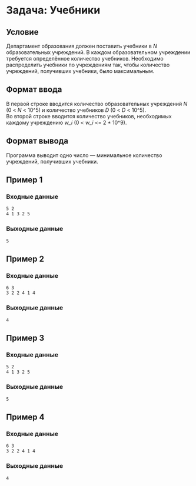 # Задача: Учебники

## Условие

Департамент образования должен поставить учебники в _N_ образовательных учреждений. В каждом образовательном учреждении требуется определённое количество учебников. Необходимо распределить учебники по учреждениям так, чтобы количество учреждений, получивших учебники, было максимальным.

## Формат ввода

В первой строке вводится количество образовательных учреждений _N_ (0 < _N_ < 10^5) и количество учебников _D_ (0 < _D_ < 10^5).  
Во второй строке вводится количество учебников, необходимых каждому учреждению _w_i_ (0 < _w_i_ <= 2 * 10^9).

## Формат вывода

Программа выводит одно число — минимальное количество учреждений, получивших учебники.

## Пример 1

### Входные данные
```
5 2
4 1 3 2 5
```

### Выходные данные
```
5
```

## Пример 2

### Входные данные
```
6 3
3 2 2 4 1 4
```

### Выходные данные
```
4
```

## Пример 3

### Входные данные
```
5 2
4 1 3 2 5
```

### Выходные данные
```
5
```

## Пример 4

### Входные данные
```
6 3
3 2 2 4 1 4
```

### Выходные данные
```
4
```